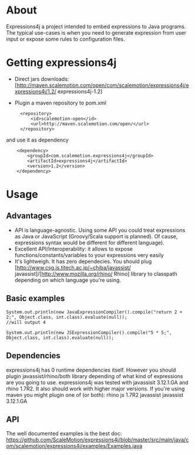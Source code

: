 # About

Expressions4j a project intended to embed expressions to Java programs. The typical use-cases is
when you need to generate expression from user input or expose some rules to configuration files.

# Getting expressions4j

* Direct jars downloads: [http://maven.scalemotion.com/open/com/scalemotion/expressions4j/expressions4j/1.2/ expressions4j-1.2]
* Plugin a maven repository to pom.xml

        <repository>
            <id>scalemotion-open</id>
            <url>http://maven.scalemotion.com/open/</url>
        </repository>

and use it as dependency

        <dependency>
            <groupId>com.scalemotion.expressions4j</groupId>
            <artifactId>expressions4j</artifactId>
            <version>1.2</version>
        </dependency>

# Usage

## Advantages

* API is language-agnostic. Using some API you could treat expressions as Java or JavaScript (Groovy/Scala support is planned).
Of cause, expressions syntax would be different for different language).
* Excellent API/Interoperability: it allows to expose functions/constants/variables to your expressions very easily
* It's lightweigh. It has zero dependecies. You should plug [http://www.csg.is.titech.ac.jp/~chiba/javassist/ javassist]/[http://www.mozilla.org/rhino/ Rhino] library to classpath depending on which language you're using. 

## Basic examples

    System.out.println(new JavaExpressionCompiler().compile("return 2 + 2;", Object.class, int.class).evaluate(null));
    //will output 4

    System.out.println(new JSExpressionCompiler().compile("5 * 5;", Object.class, int.class).evaluate(null));

## Dependencies

expressions4j has 0 runtime dependencies itself. However you should plugin javassist/rhino/both library depending of what kind of expressions are you going to use. expressions4j was tested with javassisit 3.12.1.GA and rhino 1.7R2. It also should work with higher major versions. If you're using maven you might plugin one of (or both):
        <dependency>
            <groupId>rhino</groupId>
            <artifactId>js</artifactId>
            <version>1.7R2</version>
        </dependency>
        <dependency>
            <groupId>javassist</groupId>
            <artifactId>javassist</artifactId>
            <version>3.12.1.GA</version>
        </dependency>

## API

The well documented examples is the best doc: https://github.com/ScaleMotion/expressions4j/blob/master/src/main/java/com/scalemotion/expressions4j/examples/Examples.java

